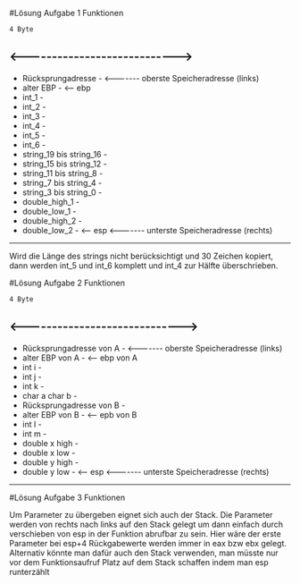 #Lösung Aufgabe 1 Funktionen

	4 Byte
<---------------------------->	
------------------------------	
- Rücksprungadresse          -	<------- oberste Speicheradresse (links)
- alter EBP                  - 	<-- ebp 
- int_1                      -
- int_2                      -
- int_3                      -
- int_4                      -
- int_5                      -    
- int_6                      -
- string_19 bis string_16    -
- string_15 bis string_12    -
- string_11 bis string_8     -
- string_7 bis string_4      - 
- string_3 bis string_0      -
- double_high_1              -
- double_low_1               -
- double_high_2              -
- double_low_2               - <-- esp  <------- unterste Speicheradresse (rechts)     
------------------------------   


Wird die Länge des strings nicht berücksichtigt und 30 Zeichen kopiert, dann werden int_5 und int_6 komplett und int_4 zur Hälfte überschrieben.

#Lösung Aufgabe 2 Funktionen


	4 Byte
<----------------------------->
-------------------------------
- Rücksprungadresse von A     -	<------- oberste Speicheradresse (links)
- alter EBP von A             -	<-- ebp von A
- int i                       -
- int j                       -
- int k                       -
- char a char b <leer> <leer> -
- Rücksprungadresse von B     -
- alter EBP von B             -	<-- epb von B
- int l                       -
- int m                       -
- double x high               -
- double x low                -
- double y high               -
- double y low                - <-- esp <------- unterste Speicheradresse (rechts)
-------------------------------


#Lösung Aufgabe 3 Funktionen

Um Parameter zu übergeben eignet sich auch der Stack. Die Parameter werden von rechts nach links auf den Stack gelegt um dann einfach durch verschieben von esp in der Funktion abrufbar zu sein. Hier wäre der erste Parameter bei esp+4
Rückgabewerte werden immer in eax bzw ebx gelegt. Alternativ könnte man dafür auch den Stack verwenden, man müsste nur vor dem Funktionsaufruf Platz auf dem Stack schaffen indem man esp runterzählt
